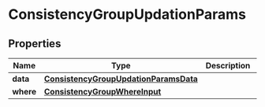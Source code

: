 

# ConsistencyGroupUpdationParams


## Properties

Name | Type | Description | Notes
------------ | ------------- | ------------- | -------------
**data** | [**ConsistencyGroupUpdationParamsData**](ConsistencyGroupUpdationParamsData.md) |  | 
**where** | [**ConsistencyGroupWhereInput**](ConsistencyGroupWhereInput.md) |  | 



